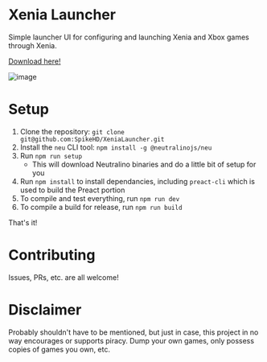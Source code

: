 # Xenia Launcher

Simple launcher UI for configuring and launching Xenia and Xbox games through Xenia.

[Download here!](https://github.com/SpikeHD/XeniaLauncher/releases)

![image](https://user-images.githubusercontent.com/25207995/161187711-df484f6a-fade-4acf-8f24-fa1ff2681986.png)

# Setup

1. Clone the repository: `git clone git@github.com:SpikeHD/XeniaLauncher.git`
2. Install the `neu` CLI tool: `npm install -g @neutralinojs/neu`
3. Run `npm run setup`
    - This will download Neutralino binaries and do a little bit of setup for you
4. Run `npm install` to install dependancies, including `preact-cli` which is used to build the Preact portion
5. To compile and test everything, run `npm run dev`
6. To compile a build for release, run `npm run build`

That's it!

# Contributing

Issues, PRs, etc. are all welcome!

# Disclaimer

Probably shouldn't have to be mentioned, but just in case, this project in no way encourages or supports piracy. Dump your own games, only possess copies of games you own, etc.